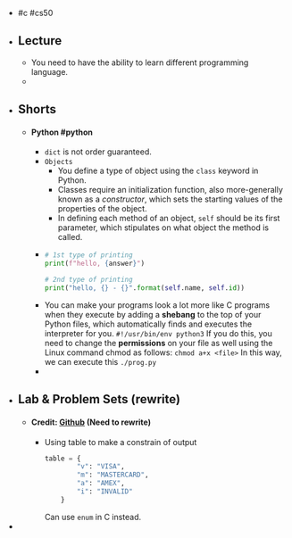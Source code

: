 - #c #cs50
- ## Lecture
	- You need to have the ability to learn different programming language.
	-
- ## Shorts
	- #### Python #python
		- `dict` is not order guaranteed.
		- `Objects`
			- You define a type of object using the `class` keyword in Python.
			- Classes require an initialization function, also more-generally known as a *constructor*, which sets the starting values of the properties of the object.
			- In defining each method of an object, `self` should be its first parameter, which stipulates on what object the method is called.
		- ```python
		  # 1st type of printing 
		  print(f"hello, {answer}")
		  
		  # 2nd type of printing
		  print("hello, {} - {}".format(self.name, self.id))
		  ```
		- You can make your programs look a lot more like C programs when they execute by adding a **shebang** to the top of your Python files, which automatically finds and executes the interpreter for you.
		  `#!/usr/bin/env python3`
		  If you do this, you need to change the **permissions** on your file as well using the Linux command chmod as follows:
		  `chmod a+x <file>`
		  In this way, we can execute this `./prog.py`
		-
- ## Lab & Problem Sets (rewrite)
	- #### Credit: [Github](https://github.com/me50/QiyanYu/blob/da64f1e3537445da321e86e5be1dfde80e99ff00/credit.py) (Need to rewrite)
		- Using table to make a constrain of output
		  ```python
		  table = {
		          "v": "VISA",
		          "m": "MASTERCARD",
		          "a": "AMEX",
		          "i": "INVALID"
		      }
		  ```
		  Can use `enum` in C instead.
-